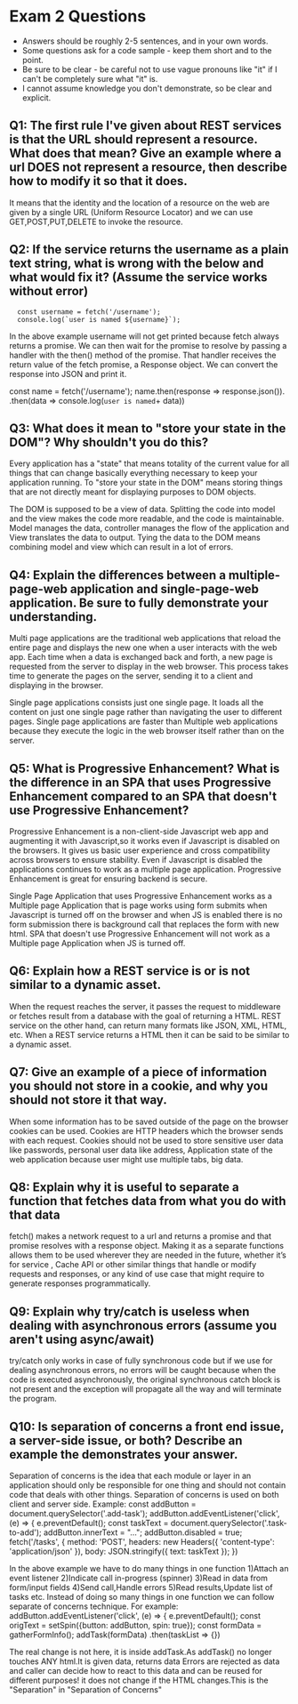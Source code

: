 # Exam 2 Questions

* Answers should be roughly 2-5 sentences, and in your own words.  
* Some questions ask for a code sample - keep them short and to the point.
* Be sure to be clear - be careful not to use vague pronouns like "it" if I can't be completely sure what "it" is.
* I cannot assume knowledge you don't demonstrate, so be clear and explicit.

## Q1: The first rule I've given about REST services is that the URL should represent a resource.  What does that mean?  Give an example where a url DOES not represent a resource, then describe how to modify it so that it does.
It means that the identity and the location of a resource on the web are given by a single URL
(Uniform Resource Locator) and we can use GET,POST,PUT,DELETE to invoke the resource.

## Q2: If the service returns the username as a plain text string, what is wrong with the below and what would fix it? (Assume the service works without error)
```
  const username = fetch('/username');
  console.log(`user is named ${username}`);
```
In the above example username will not get printed because fetch always returns a promise. We can 
then wait for the promise to resolve by passing a handler with the then() method of the promise. 
That handler receives the return value of the fetch promise, a Response object. We can convert the
response into JSON and print it.

const name = fetch('/username');
  		name.then(response => response.json()).
  		.then(data => console.log(`user is named`+ data))  

## Q3: What does it mean to "store your state in the DOM"?  Why shouldn't you do this?
Every application has a "state" that means totality of the current value for all things that can 
change basically everything necessary to keep your application running. To "store your state in the
DOM" means storing things that are not directly meant for displaying purposes to DOM objects.

The DOM is supposed to be a view of data. Splitting the code into model and the view makes the code
more readable, and the code is maintainable. Model manages the data, controller manages the flow of
the application and View translates the data to output. Tying the data to the DOM means combining 
model and view which can result in a lot of errors.

## Q4: Explain the differences between a multiple-page-web application and single-page-web application.  Be sure to fully demonstrate your understanding.
Multi page applications are the traditional web applications that reload the entire page and displays the new one when a user interacts with the web app. Each time when a data 
is exchanged back and forth, a new page is requested from the server to display in the web browser. This process takes time to generate the pages on the server, sending it to
a client and displaying in the browser.

Single page applications consists just one single page. It loads all the content on just one single page rather than navigating the user to different pages. Single page 
applications are faster than Multiple web applications because they execute the logic in the web browser itself rather than on the server. 

## Q5: What is Progressive Enhancement?  What is the difference in an SPA that uses Progressive Enhancement compared to an SPA that doesn't use Progressive Enhancement?
Progressive Enhancement is a non-client-side Javascript web app and augmenting it with Javascript,so it works even if Javascript is disabled on the browsers. It gives us basic
user experience and cross compatibility across browsers to ensure stability. Even if Javascript is disabled the applications continues to work as a multiple page application.
Progressive Enhancement is great for ensuring backend is secure.

Single Page Application that uses Progressive Enhancement works as a Multiple page Application that is page works using form submits when Javascript is turned off on the browser
and when JS is enabled there is no form submission there is background call that replaces the form with new html. SPA that doesn't use Progressive Enhancement will not work as 
a Multiple page Application when JS is turned off.

## Q6: Explain how a REST service is or is not similar to a dynamic asset.
When the request reaches the server, it passes the request to middleware or fetches result from a database with the goal of returning a HTML. REST service on the other hand,
can return many formats like JSON, XML, HTML, etc. When a REST service returns a HTML then it can be said to be similar to a dynamic asset.

## Q7: Give an example of a piece of information you should not store in a cookie, and why you should not store it that way.
When some information has to be saved outside of the page on the browser cookies can be used. Cookies are HTTP headers which the browser sends with each request. Cookies 
should not be used to store sensitive user data like passwords, personal user data like address, Application state of the web application because user might use multiple tabs,
big data.

## Q8: Explain why it is useful to separate a function that fetches data from what you do with that data
fetch() makes a network request to a url and returns a promise and that promise resolves with a response object. Making it as a separate functions allows them to be used 
wherever they are needed in the future, whether it’s for service , Cache API or other similar things that handle or modify requests and responses, or any kind of use case that
might require to generate responses programmatically.

## Q9: Explain why try/catch is useless when dealing with asynchronous errors (assume you aren't using async/await)
try/catch only works in case of fully synchronous code but if we use for dealing asynchronous errors, no errors will be caught because when the code is executed asynchronously,
the original synchronous catch block is not present and the exception will propagate all the way and will terminate the program.

## Q10: Is separation of concerns a front end issue, a server-side issue, or both?  Describe an example the demonstrates your answer.
Separation of concerns is the idea that each module or layer in an application should only be responsible for one thing and should not contain code that deals with other things.
Separation of concerns is used on both client and server side.
Example:
const addButton = document.querySelector('.add-task');
    addButton.addEventListener('click', (e) => {
    e.preventDefault();
    const taskText = document.querySelector('.task-to-add');
    addButton.innerText = "...";
    addButton.disabled = true;
    fetch('/tasks', {
    method: 'POST',
    headers: new Headers({
    'content-type': 'application/json'
    }),
    body: JSON.stringify({ text: taskText });
    })
    
In the above example we have to do many things in one function
1)Attach an event listener
2)Indicate call in-progress (spinner)
3)Read in data from form/input fields
4)Send call,Handle errors
5)Read results,Update list of tasks etc.
Instead of doing so many things in one function we can follow separate of concerns technique.
For example: 
    addButton.addEventListener('click', (e) => {
    e.preventDefault();
    const origText = setSpin({button: addButton, spin: true});
    const formData = gatherFormInfo();
    addTask(formData)
    .then(taskList => {})

The real change is not here, it is inside addTask.As addTask() no longer touches ANY html.It is given data, returns data
Errors are rejected as data and caller can decide how to react to this data and can be reused for different purposes!
it does not change if the HTML changes.This is the "Separation" in "Separation of Concerns"
